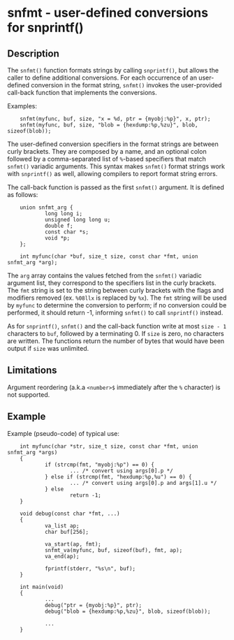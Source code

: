 # snfmt - user-defined conversions for snprintf()

## Description

The `snfmt()` function formats strings by calling `snprintf()`, but
allows the caller to define additional conversions. For each occurrence of
an user-defined conversion in the format string, `snfmt()` invokes the
user-provided call-back function that implements the conversions.

Examples:

        snfmt(myfunc, buf, size, "x = %d, ptr = {myobj:%p}", x, ptr);
        snfmt(myfunc, buf, size, "blob = {hexdump:%p,%zu}", blob, sizeof(blob));

The user-defined conversion specifiers in the format strings are between
curly brackets. They are composed by a name, and an optional colon followed
by a comma-separated list of `%`-based specifiers that match `snfmt()`
variadic arguments. This syntax makes `snfmt()` format strings work
with `snprintf()` as well, allowing compilers to report format string errors.

The call-back function is passed as the first `snfmt()` argument. It is
defined as follows:

        union snfmt_arg {
                long long i;
                unsigned long long u;
                double f;
                const char *s;
                void *p;
        };

        int myfunc(char *buf, size_t size, const char *fmt, union snfmt_arg *arg);

The `arg` array contains the values fetched from the `snfmt()` variadic
argument list, they correspond to the specifiers list in the curly
brackets. The `fmt` string is set to the string between curly brackets with
the flags and modifiers removed (ex. `%08llx` is replaced by `%x`). The `fmt`
string will be used by `myfunc` to determine the conversion to perform; if
no conversion could be performed, it should return -1, informing `snfmt()`
to call `snprintf()` instead.

As for `snprintf()`, `snfmt()` and the call-back function write at
most `size - 1` characters to `buf`, followed by a terminating 0. If `size` is
zero, no characters are written. The functions return the number of bytes that
would have been output if `size` was unlimited.

## Limitations

Argument reordering (a.k.a `<number>$` immediately after the `%` character) is
not supported.

## Example

Example (pseudo-code) of typical use:

        int myfunc(char *str, size_t size, const char *fmt, union snfmt_arg *args)
        {
                if (strcmp(fmt, "myobj:%p") == 0) {
                        ... /* convert using args[0].p */
                } else if (strcmp(fmt, "hexdump:%p,%u") == 0) {
                        ... /* convert using args[0].p and args[1].u */
                } else
                        return -1;
        }

        void debug(const char *fmt, ...)
        {
                va_list ap;
                char buf[256];

                va_start(ap, fmt);
                snfmt_va(myfunc, buf, sizeof(buf), fmt, ap);
                va_end(ap);

                fprintf(stderr, "%s\n", buf);
        }

        int main(void)
        {
                ...
                debug("ptr = {myobj:%p}", ptr);
                debug("blob = {hexdump:%p,%zu}", blob, sizeof(blob));

                ...
        }
